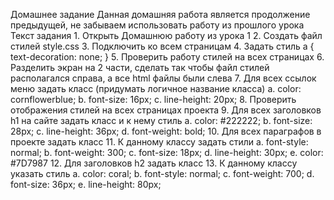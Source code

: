 Домашнее задание
Данная домашняя работа является продолжение предыдущей, не забываем использовать работу из прошлого урока Текст задания 1. Открыть Домашнюю работу из урока 1 2. Создать файл стилей style.css 3. Подключить ко всем страницам 4. Задать стиль
a {
text-decoration: none;
}
5. Проверить работу стилей на всех страницах 6. Разделить экран на 2 части, сделать так чтобы файл стилей располагался справа, а все html файлы были слева 7. Для всех ссылок меню задать класс (придумать логичное название класса) a. color: cornflowerblue; b. font-size: 16px; c. line-height: 20px; 8. Проверить отображения стилей на всех страницах проекта 9. Для всех заголовков h1 на сайте задать класс и к нему стиль a. color: #222222; b. font-size: 28px; c. line-height: 36px; d. font-weight: bold; 10. Для всех параграфов в проекте задать класс 11. К данному классу задать стили a. font-style: normal; b. font-weight: 300; c. font-size: 18px; d. line-height: 30px; e. color: #7D7987 12. Для заголовков h2 задать класс 13. К данному классу указать стиль a. color: coral; b. font-style: normal; c. font-weight: 700; d. font-size: 36px; e. line-height: 80px;
